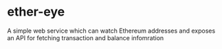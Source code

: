 # ether-eye
A simple web service which can watch Ethereum addresses and exposes an API for fetching transaction and balance infomration
